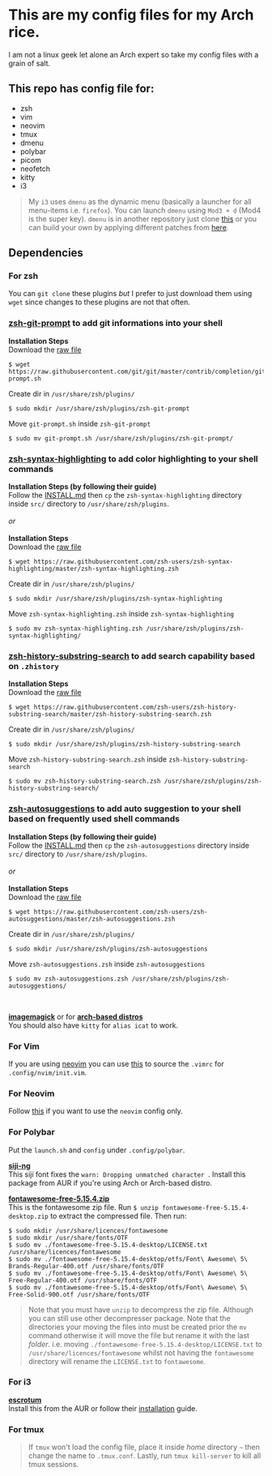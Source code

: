 # This are my config files for my Arch rice. 
I am not a linux geek let alone an Arch expert so take my config files with a grain of salt.

## This repo has config file for:
- zsh
- vim
- neovim
- tmux
- dmenu
- polybar
- picom
- neofetch
- kitty
- i3
> My `i3` uses `dmenu` as the dynamic menu (basically a launcher for all menu-items i.e. `firefox`). You can launch `dmenu` using `Mod3 + d` (Mod4 is the super key). `dmenu` is in another repository just clone [this](https://github.com/Philiks/dmenu.git) or you can build your own by applying different patches from [here](https://tools.suckless.org/dmenu/patches/). 

## Dependencies
### For zsh
You can `git clone` these plugins *but* I prefer to just download them using `wget` since changes to these plugins are not that often.

### [zsh-git-prompt](https://github.com/git/git/blob/master/contrib/completion/git-prompt.sh) to add git informations into your shell
**Installation Steps**<br />
Download the [raw file](https://raw.githubusercontent.com/git/git/master/contrib/completion/git-prompt.sh)
```
$ wget https://raw.githubusercontent.com/git/git/master/contrib/completion/git-prompt.sh
```
Create dir in `/usr/share/zsh/plugins/`
```
$ sudo mkdir /usr/share/zsh/plugins/zsh-git-prompt
```
Move `git-prompt.sh` inside `zsh-git-prompt`
```
$ sudo mv git-prompt.sh /usr/share/zsh/plugins/zsh-git-prompt/
```

### [zsh-syntax-highlighting](https://github.com/zsh-users/zsh-syntax-highlighting) to add color highlighting to your shell commands
**Installation Steps (by following their guide)**<br />
Follow the [INSTALL.md](https://github.com/zsh-users/zsh-syntax-highlighting/blob/master/INSTALL.md) then `cp` the `zsh-syntax-highlighting` directory inside `src/` directory to `/usr/share/zsh/plugins`.<br />
<br />*or*<br />
<br />**Installation Steps**<br />
Download the [raw file](https://raw.githubusercontent.com/zsh-users/zsh-syntax-highlighting/master/zsh-syntax-highlighting.zsh)
```
$ wget https://raw.githubusercontent.com/zsh-users/zsh-syntax-highlighting/master/zsh-syntax-highlighting.zsh
```
Create dir in `/usr/share/zsh/plugins/`
```
$ sudo mkdir /usr/share/zsh/plugins/zsh-syntax-highlighting
```
Move `zsh-syntax-highlighting.zsh` inside `zsh-syntax-highlighting`
```
$ sudo mv zsh-syntax-highlighting.zsh /usr/share/zsh/plugins/zsh-syntax-highlighting/
```

### [zsh-history-substring-search](https://github.com/zsh-users/zsh-history-substring-search/blob/master/zsh-history-substring-search.zsh) to add search capability based on `.zhistory`
**Installation Steps**<br />
Download the [raw file](https://raw.githubusercontent.com/zsh-users/zsh-history-substring-search/master/zsh-history-substring-search.zsh)
```
$ wget https://raw.githubusercontent.com/zsh-users/zsh-history-substring-search/master/zsh-history-substring-search.zsh
```
Create dir in `/usr/share/zsh/plugins/`
```
$ sudo mkdir /usr/share/zsh/plugins/zsh-history-substring-search
```
Move `zsh-history-substring-search.zsh` inside `zsh-history-substring-search`
```
$ sudo mv zsh-history-substring-search.zsh /usr/share/zsh/plugins/zsh-history-substring-search/
```

### [zsh-autosuggestions](https://github.com/zsh-users/zsh-autosuggestions/blob/master/zsh-autosuggestions.zsh) to add auto suggestion to your shell based on frequently used shell commands
**Installation Steps (by following their guide)**<br />
Follow the [INSTALL.md](https://github.com/zsh-users/zsh-autosuggestions/blob/master/INSTALL.md) then `cp` the `zsh-autosuggestions` directory inside `src/` directory to `/usr/share/zsh/plugins`.<br />
<br />*or*<br />
<br />**Installation Steps**<br />
Download the [raw file](https://raw.githubusercontent.com/zsh-users/zsh-autosuggestions/master/zsh-autosuggestions.zsh)
```
$ wget https://raw.githubusercontent.com/zsh-users/zsh-autosuggestions/master/zsh-autosuggestions.zsh
```
Create dir in `/usr/share/zsh/plugins/`
```
$ sudo mkdir /usr/share/zsh/plugins/zsh-autosuggestions
```
Move `zsh-autosuggestions.zsh` inside `zsh-autosuggestions`
```
$ sudo mv zsh-autosuggestions.zsh /usr/share/zsh/plugins/zsh-autosuggestions/
```
<br />

**[imagemagick](https://imagemagick.org/script/download.php)** or for **[arch-based distros](https://archlinux.org/packages/?name=imagemagick)**<br />
You should also have `kitty` for `alias icat` to work.

### For Vim
If you are using [neovim](https://neovim.io/) you can use [this](https://neovim.io/doc/user/nvim.html#nvim-from-vim) to source the `.vimrc` for `.config/nvim/init.vim`.

### For Neovim
Follow [this](./nvim/README.md) if you want to use the `neovim` config only.

### For Polybar
Put the `launch.sh` and `config` under `.config/polybar`.

**[siji-ng](https://aur.archlinux.org/packages/siji-ng/)**<br />
This siji font fixes the `warn: Dropping unmatched character `. Install this package from AUR if you're using Arch or Arch-based distro.<br />

**[fontawesome-free-5.15.4.zip](https://use.fontawesome.com/releases/v5.15.4/fontawesome-free-5.15.4-desktop.zip)**<br />
This is the fontawesome zip file. Run `$ unzip fontawesome-free-5.15.4-desktop.zip` to extract the compressed file. Then run:
```
$ sudo mkdir /usr/share/licences/fontawesome
$ sudo mkdir /usr/share/fonts/OTF
$ sudo mv ./fontawesome-free-5.15.4-desktop/LICENSE.txt /usr/share/licences/fontawesome
$ sudo mv ./fontawesome-free-5.15.4-desktop/otfs/Font\ Awesome\ 5\ Brands-Regular-400.otf /usr/share/fonts/OTF
$ sudo mv ./fontawesome-free-5.15.4-desktop/otfs/Font\ Awesome\ 5\ Free-Regular-400.otf /usr/share/fonts/OTF
$ sudo mv ./fontawesome-free-5.15.4-desktop/otfs/Font\ Awesome\ 5\ Free-Solid-900.otf /usr/share/fonts/OTF
```
> Note that you must have `unzip` to decompress the zip file. Although you can still use other decompresser package.
> Note that the directories your moving the files into must be created prior the `mv` command otherwise it will move the file but rename it with the last *folder*. i.e. moving `./fontawesome-free-5.15.4-desktop/LICENSE.txt` to `/usr/share/licences/fontawesome` whilst not having the `fontawesome` directory will rename the `LICENSE.txt` to `fontawesome`.

### For i3
**[escrotum](https://github.com/Roger/escrotum)**<br />
Install this from the AUR or follow their [installation](https://github.com/Roger/escrotum#install) guide.

### For tmux
> If `tmux` won't load the config file, place it inside *home* directory `~` then change the name to `.tmux.conf`. Lastly, run `tmux kill-server` to kill all tmux sessions.
